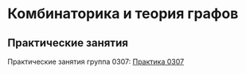 # Комбинаторика и теория графов

## Практические занятия

Практические занятия группа 0307: [Практика 0307](practice)
